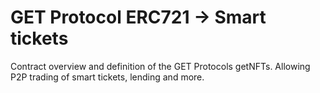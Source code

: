 # GET Protocol ERC721 -> Smart tickets
Contract overview and definition of the GET Protocols getNFTs. Allowing P2P trading of smart tickets, lending and more.  


